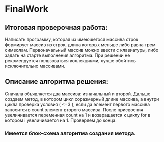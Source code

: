 # FinalWork

## Итоговая проверочная работа:

Написать программу, которая из имеющегося массива строк формирует массив из строк, длина которых меньше либо равна трем символам. Первоначальный массив можно ввести с клавиатуры, либо задать на старте выполнения алгоритма. При решении не рекомендуется пользоваться коллекциями, лучше обойтись исключительно массивами.

## Описание алгоритма решения:
Сначала объявляется два массива: изначальный и второй. Дальше создаем метод, в котором цикл соразмерный длине массива, а внутри цикла проверка условия ( <=3 ), если да элемент первого массива заносится в count элемент второго массива. 
После присвоения увеличивается переменная count на 1 и возвращается к циклу for в котором i увеличивается на 1. Проверяем до конца.

### Имеется блок-схема алгоритма создания метода.
